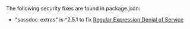 The following security fixes are found in package.json:

* "sassdoc-extras" is ^2.5.1 to fix [Regular Expression Denial of Service](https://github.com/SassDoc/sassdoc-extras/pull/41)
